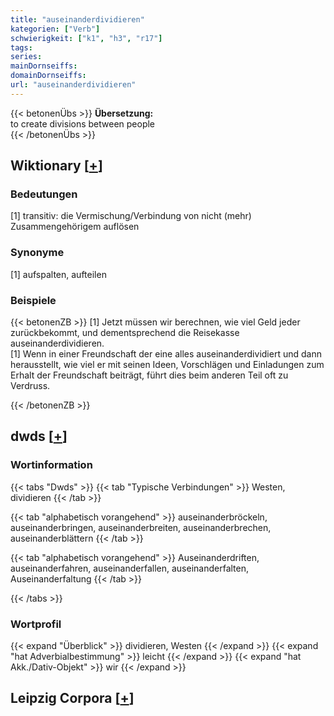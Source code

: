 ```yaml
---
title: "auseinanderdividieren"
kategorien: ["Verb"]
schwierigkeit: ["k1", "h3", "r17"]
tags:
series:
mainDornseiffs:
domainDornseiffs:
url: "auseinanderdividieren"
---
```


{{< betonenÜbs >}}
**Übersetzung:**  
to create divisions between people  
{{< /betonenÜbs >}}

## Wiktionary [[+](https://de.wiktionary.org/wiki/auseinanderdividieren)]

### Bedeutungen
[1] transitiv: die Vermischung/Verbindung von nicht (mehr) Zusammengehörigem auflösen  

### Synonyme
[1] aufspalten, aufteilen  

### Beispiele
{{< betonenZB >}}
[1] Jetzt müssen wir berechnen, wie viel Geld jeder zurückbekommt, und dementsprechend die Reisekasse auseinanderdividieren.  
[1] Wenn in einer Freundschaft der eine alles auseinanderdividiert und dann herausstellt, wie viel er mit seinen Ideen, Vorschlägen und Einladungen zum Erhalt der Freundschaft beiträgt, führt dies beim anderen Teil oft zu Verdruss.  

{{< /betonenZB >}}


## dwds [[+](https://www.dwds.de/wb/auseinanderdividieren)]

### Wortinformation
{{< tabs "Dwds" >}}
{{< tab "Typische Verbindungen" >}}
Westen, dividieren
{{< /tab >}}

{{< tab "alphabetisch vorangehend" >}}
auseinanderbröckeln, auseinanderbringen, auseinanderbreiten, auseinanderbrechen, auseinanderblättern
{{< /tab >}}

{{< tab "alphabetisch vorangehend" >}}
Auseinanderdriften, auseinanderfahren, auseinanderfallen, auseinanderfalten, Auseinanderfaltung
{{< /tab >}}

{{< /tabs >}}

### Wortprofil
{{< expand "Überblick" >}} dividieren, Westen {{< /expand >}}
{{< expand "hat Adverbialbestimmung" >}} leicht {{< /expand >}}
{{< expand "hat Akk./Dativ-Objekt" >}} wir {{< /expand >}}

## Leipzig Corpora [[+](https://corpora.uni-leipzig.de/en/res?word=auseinanderdividieren&corpusId=deu_newscrawl-public_2018)]

